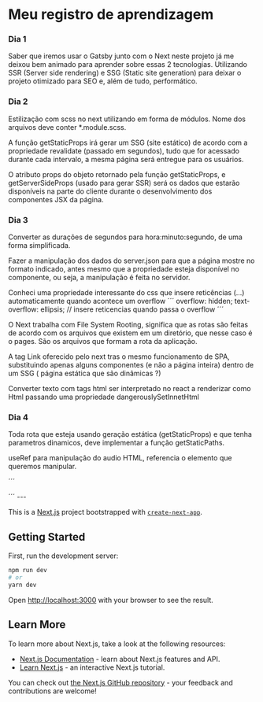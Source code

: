 # Meu registro de aprendizagem
### Dia 1
Saber que iremos usar o Gatsby junto com o Next neste projeto já me deixou bem animado para aprender sobre essas 2
tecnologias. Utilizando SSR (Server side rendering) e SSG (Static site generation) para deixar o projeto otimizado para SEO e, além de tudo, performático.

### Dia 2
Estilização com scss no next utilizando em forma de módulos. Nome dos arquivos deve conter *.module.scss.

A função getStaticProps irá gerar um SSG (site estático) de acordo com a propriedade revalidate (passado em segundos), 
tudo que for acessado durante cada intervalo, a mesma página será entregue para os usuários.

O atributo props do objeto retornado pela função getStaticProps, e getServerSideProps (usado para gerar SSR) será os dados que estarão disponíveis na parte do cliente durante o desenvolvimento dos componentes JSX da página.


### Dia 3
Converter as durações de segundos para hora:minuto:segundo, de uma forma simplificada.

Fazer a manipulação dos dados do server.json para que a página mostre no formato indicado, antes mesmo que a propriedade esteja disponível no componente, ou seja, a manipulação é feita no servidor.

Conheci uma propriedade interessante do css que insere reticências (...) automaticamente quando acontece um overflow
´´´
overflow: hidden;
text-overflow: ellipsis; // insere reticencias quando passa o overflow
´´´

O Next trabalha com File System Rooting, significa que as rotas são feitas de acordo com os arquivos que existem em um diretório, que nesse caso é o pages. São os arquivos que formam a rota da aplicação. 

A tag Link oferecido pelo next tras o mesmo funcionamento de SPA, substituindo apenas alguns componentes (e não a página inteira) dentro de um SSG ( página estática que são dinâmicas ?)


Converter texto com tags html ser interpretado no react a renderizar como Html passando uma propriedade
dangerouslySetInnetHtml

### Dia 4
Toda rota que esteja usando geração estática (getStaticProps) e que tenha parametros dinamicos, deve implementar a função getStaticPaths.

useRef para manipulação do audio HTML, referencia o elemento que queremos manipular.


´´´
<div 
    className={styles.description} 
    dangerouslySetInnetHtml={{ __html: episode.description}} 
/>
´´´
---

This is a [Next.js](https://nextjs.org/) project bootstrapped with [`create-next-app`](https://github.com/vercel/next.js/tree/canary/packages/create-next-app).

## Getting Started

First, run the development server:

```bash
npm run dev
# or
yarn dev
```

Open [http://localhost:3000](http://localhost:3000) with your browser to see the result.

## Learn More

To learn more about Next.js, take a look at the following resources:

- [Next.js Documentation](https://nextjs.org/docs) - learn about Next.js features and API.
- [Learn Next.js](https://nextjs.org/learn) - an interactive Next.js tutorial.

You can check out [the Next.js GitHub repository](https://github.com/vercel/next.js/) - your feedback and contributions are welcome!